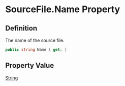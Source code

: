 # SourceFile.Name Property
## Definition

The name of the source file.

```c#
public string Name { get; }
```

## Property Value

[String](https://learn.microsoft.com/en-gb/dotnet/api/System.String)
